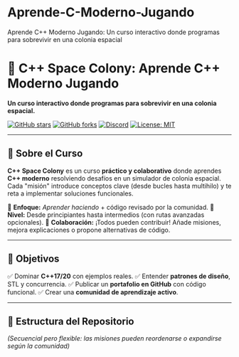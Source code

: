 # Aprende-C-Moderno-Jugando
Aprende C++ Moderno Jugando: Un curso interactivo donde programas para sobrevivir en una colonia espacial
# 🚀 C++ Space Colony: Aprende C++ Moderno Jugando
**Un curso interactivo donde programas para sobrevivir en una colonia espacial.**

[![GitHub stars](https://img.shields.io/github/stars/TresDtres/Aprende-C-Moderno-Jugando.svg?style=social)](https://github.com/TresDtres/Aprende-C-Moderno-Jugando/stargazers)
[![GitHub forks](https://img.shields.io/github/forks/TresDtres/Aprende-C-Moderno-Jugando.svg?style=social)](https://github.com/TresDtres/Aprende-C-Moderno-Jugando/network/members)
[![Discord](https://img.shields.io/discord/1234567890.svg?label=&logo=discord&logoColor=ffffff&color=7389D8&labelColor=6A7EC2)](https://discord.gg/MnuQKPXk7n)
[![License: MIT](https://img.shields.io/badge/License-MIT-yellow.svg)](https://opensource.org/licenses/MIT)

---

## 📖 **Sobre el Curso**
**C++ Space Colony** es un curso **práctico y colaborativo** donde aprendes **C++ moderno** resolviendo desafíos en un simulador de colonia espacial. Cada "misión" introduce conceptos clave (desde bucles hasta multihilo) y te reta a implementar soluciones funcionales.

🔹 **Enfoque:** *Aprender haciendo* + código revisado por la comunidad.
🔹 **Nivel:** Desde principiantes hasta intermedios (con rutas avanzadas opcionales).
🔹 **Colaboración:** ¡Todos pueden contribuir! Añade misiones, mejora explicaciones o propone alternativas de código.

---

## 🎯 **Objetivos**
✅ Dominar **C++17/20** con ejemplos reales.
✅ Entender **patrones de diseño**, STL y concurrencia.
✅ Publicar un **portafolio en GitHub** con código funcional.
✅ Crear una **comunidad de aprendizaje activo**.

---

## 📂 **Estructura del Repositorio**
*(Secuencial pero flexible: las misiones pueden reordenarse o expandirse según la comunidad)*

